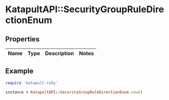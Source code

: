 # KatapultAPI::SecurityGroupRuleDirectionEnum

## Properties

| Name | Type | Description | Notes |
| ---- | ---- | ----------- | ----- |

## Example

```ruby
require 'katapult-ruby'

instance = KatapultAPI::SecurityGroupRuleDirectionEnum.new()
```

